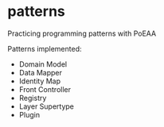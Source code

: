 # patterns
Practicing programming patterns with PoEAA

Patterns implemented:
  * Domain Model
  * Data Mapper
  * Identity Map
  * Front Controller
  * Registry
  * Layer Supertype
  * Plugin
